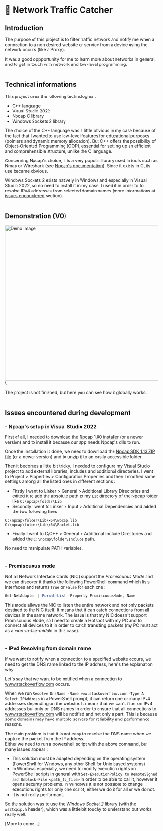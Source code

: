 
# 🛜 Network Traffic Catcher

## Introduction

The purpose of this project is to filter traffic network and notify me when a connection to a non desired website or service from a device using the network occurs (like a Proxy).

It was a good oppportunity for me to learn more about networks in general, and to get in touch with network and low-level programming.
<br/>
<br/>

## Technical informations

This project uses the following technologies :
- C++ language
- Visual Studio 2022
- Npcap C library
- Windows Sockets 2 library

The choice of the C++ language was a little obvious in my case because of the fact that I wanted to use low-level features for educational purposes (pointers and dynamic memory allocation). But C++ offers the possibility of Object-Oriented Programming (OOP), essential for setting up an efficient and comprehensible structure, unlike the C language.

Concerning Npcap's choice, it is a very popular library used in tools such as Nmap or Wireshark (see [Npcap's documentation](https://npcap.com/)). Since it exists in C, its use became obvious.

Windows Sockets 2 exists natively in Windows and especially in Visual Studio 2022, so no need to install it in my case. I used it in order to to resolve IPv4 addresses from selected domain names (more informations at [issues encountered](#issues-encountered-during-development) section).
<br/>
<br/>

## Demonstration (V0)

<img src="https://github.com/user-attachments/assets/0aa8e6e4-a334-40c2-a6d5-012f567631c7" alt="Demo image" width="512">\

The project is not finished, but here you can see how it globally works.
<br/>
<br/>

## Issues encountered during development

### - Npcap's setup in Visual Studio 2022

First of all, I needed to download the [Npcap 1.80 installer](https://npcap.com/#download) (or a newer version) and to install it because our app needs Npcap's dlls to run.

Once the installation is done, we need to download the [Npcap SDK 1.13 ZIP file](https://npcap.com/#download) (or a newer version) and to unzip it to an easily accessible folder.

Then it becomes a little bit tricky. I needed to configure my Visual Studio project to add external libraries, includes and additional directories. I went to Project > Properties > Configuration Properties and then I modfied some settings among all the listed ones in different sections :
- Firstly I went to Linker > General > Additional Library Directories and edited it to add the absolute path to my `Lib` directory of the Npcap folder like `C:\npcap\folder\Lib`
- Secondly I went to Linker > Input > Additional Dependencies and added the two following lines
```
C:\npcap\folder\Lib\x64\wpcap.lib
C:\npcap\folder\Lib\x64\Packet.lib
```
- Finally I went to C/C++ > General > Additional Include Directories and added the `C:\npcap\folder\Include` path.

No need to manipulate PATH variables.
<br/>
<br/>

### - Promiscuous mode

Not all Network Interface Cards (NIC) support the _Promiscuous Mode_ and we can discover it thanks the following PowerShell command which lists interfaces and returns `True` or `False` for each one :
```PowerShell
Get-NetAdapter | Format-List -Property PromiscuousMode, Name
```

This mode allows the NIC to listen the entire network and not only packets destined to the NIC itself. It means that it can catch connections from all devices in the same network. The issue is that my NIC doesn't support Promiscuous Mode, so I need to create a Hotspot with my PC and to connect all devices to it in order to catch transiting packets (my PC must act as a _man-in-the-middle_ in this case).
<br/>
<br/>

### - IPv4 Resolving from domain name

If we want to notify when a connection to a specified website occurs, we need to get the DNS name linked to the IP address, here's the explanation why.

Let's say that we want to be notified when a connection to www.stackoverflow.com occurs.

When we run `Resolve-DnsName -Name www.stackoverflow.com -Type A | Select IPAddress` in a PowerShell prompt, it can return one or many IPv4 addresses depending on the website. It means that we can't filter on IPv4 addresses but only on DNS names in order to ensure that all connections to www.stackoverflow.com will be notified and not only a part. This is because some domains may have multiple servers for reliability and performance reasons.

The main problem is that it is not easy to resolve the DNS name when we capture the packet from the IP address.\
Either we need to run a powershell script with the above command, but many issues appear :
  - This solution must be adapted depending on the operating system (PowerShell for Windows, any other Shell for Unix based systems)
  - In Windows especially, we need to modify execution rights on PowerShell scripts in general with `Set-ExecutionPolicy to RemoteSigned and Unblock-File <path_to_file>` in order to be able to call it, however it opens security problems. In Windows it is not possible to change executions rights for only one script, either we do it for all or we do not.
  - It is not really performant.

So the solution was to use the _Windows Socket 2_ library (with the `ws2tcpip.h` header), which was a little bit touchy to understand but works really well.

[More to come...]
